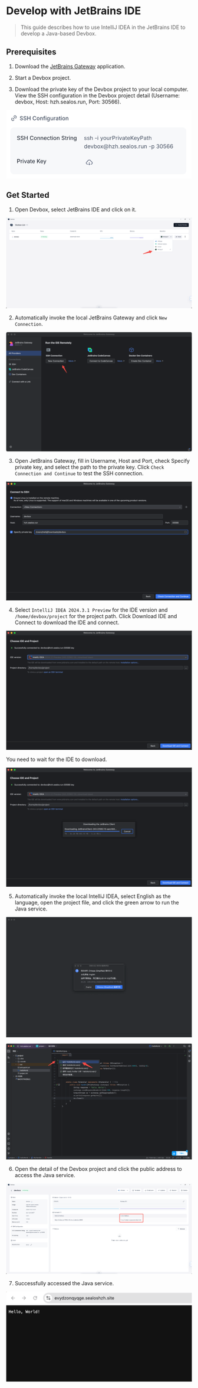 # Develop with JetBrains IDE

> This guide describes how to use IntelliJ IDEA in the JetBrains IDE to develop a Java-based Devbox.

## Prerequisites

1. Download the [JetBrains Gateway](https://www.jetbrains.com/remote-development/gateway/) application.

2. Start a Devbox project.

3. Download the private key of the Devbox project to your local computer. View the SSH configuration in the Devbox project detail (Username: devbox, Host: hzh.sealos.run, Port: 30566).

![use-jb-ide-2](./images/use-jb-ide-2.png)

## Get Started

1. Open Devbox, select JetBrains IDE and click on it.

![use-jb-ide-3](./images/use-jb-ide-3.png)

2. Automatically invoke the local JetBrains Gateway and click `New Connection`.

![use-jb-ide-4](./images/use-jb-ide-4.png)

3. Open JetBrains Gateway, fill in Username, Host and Port, check Specify private key, and select the path to the private key. Click `Check Connection and Continue` to test the SSH connection.

![use-jb-ide-5](./images/use-jb-ide-5.png)

4. Select `IntelliJ IDEA 2024.3.1 Preview` for the IDE version and `/home/devbox/project` for the project path. Click Download IDE and Connect to download the IDE and connect.

![use-jb-ide-6](./images/use-jb-ide-6.png)

You need to wait for the IDE to download.

![use-jb-ide-7](./images/use-jb-ide-7.png)

5. Automatically invoke the local IntelliJ IDEA, select English as the language, open the project file, and click the green arrow to run the Java service.

![use-jb-ide-8](./images/use-jb-ide-8.png)

![use-jb-ide-9](./images/use-jb-ide-9.png)

6. Open the detail of the Devbox project and click the public address to access the Java service.

![use-jb-ide-10](./images/use-jb-ide-10.png)

7. Successfully accessed the Java service.

![use-jb-ide-11](./images/use-jb-ide-11.png)

